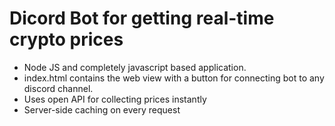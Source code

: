# Dicord Bot for getting real-time crypto prices
- Node JS and completely javascript based application.
- index.html contains the web view with a button for connecting bot to any discord channel.
- Uses open API for collecting prices instantly
- Server-side caching on every request

